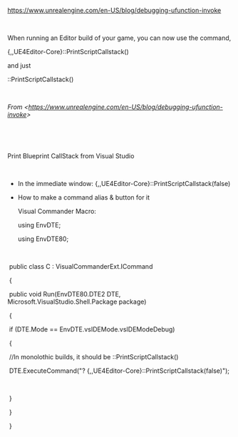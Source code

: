 <https://www.unrealengine.com/en-US/blog/debugging-ufunction-invoke>

 

When running an Editor build of your game, you can now use the command,

{,,UE4Editor-Core}::PrintScriptCallstack()

and just

::PrintScriptCallstack()

 

*From &lt;<https://www.unrealengine.com/en-US/blog/debugging-ufunction-invoke>&gt;*

 

 

Print Blueprint CallStack from Visual Studio

 

-   In the immediate window: {,,UE4Editor-Core}::PrintScriptCallstack(false)

- How to make a command alias & button for it

  Visual Commander Macro:

  using EnvDTE;

  using EnvDTE80;

 

​	public class C : VisualCommanderExt.ICommand

​	{

​	public void Run(EnvDTE80.DTE2 DTE, Microsoft.VisualStudio.Shell.Package package)

​	{

​	if (DTE.Mode == EnvDTE.vsIDEMode.vsIDEModeDebug)

​	{

​	//In monolothic builds, it should be ::PrintScriptCallstack()

​	DTE.ExecuteCommand("? {,,UE4Editor-Core}::PrintScriptCallstack(false)");

 

​	}

​	}

​	}